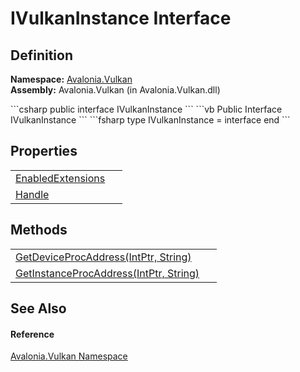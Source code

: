 # IVulkanInstance Interface




## Definition
**Namespace:** <a href="N_Avalonia_Vulkan">Avalonia.Vulkan</a>  
**Assembly:** Avalonia.Vulkan (in Avalonia.Vulkan.dll)

<Tabs groupId="api-code-preview">
<TabItem value="csharp" label="C#">
```csharp
public interface IVulkanInstance
```
</TabItem>
<TabItem value="vb" label="VB">
```vb
Public Interface IVulkanInstance
```
</TabItem>
<TabItem value="fsharp" label="F#">
```fsharp
type IVulkanInstance = interface end
```
</TabItem>
</Tabs>



## Properties
<table>
<tr>
<td><a href="P_Avalonia_Vulkan_IVulkanInstance_EnabledExtensions">EnabledExtensions</a></td>
<td> </td>
</tr>
<tr>
<td><a href="P_Avalonia_Vulkan_IVulkanInstance_Handle">Handle</a></td>
<td> </td>
</tr>
</table>

## Methods
<table>
<tr>
<td><a href="M_Avalonia_Vulkan_IVulkanInstance_GetDeviceProcAddress">GetDeviceProcAddress(IntPtr, String)</a></td>
<td> </td>
</tr>
<tr>
<td><a href="M_Avalonia_Vulkan_IVulkanInstance_GetInstanceProcAddress">GetInstanceProcAddress(IntPtr, String)</a></td>
<td> </td>
</tr>
</table>

## See Also


#### Reference
<a href="N_Avalonia_Vulkan">Avalonia.Vulkan Namespace</a>  

